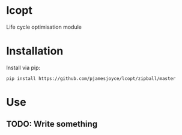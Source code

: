 # lcopt
Life cycle optimisation module

# Installation

Install via pip:
```
pip install https://github.com/pjamesjoyce/lcopt/zipball/master
```

# Use

## TODO: Write something

